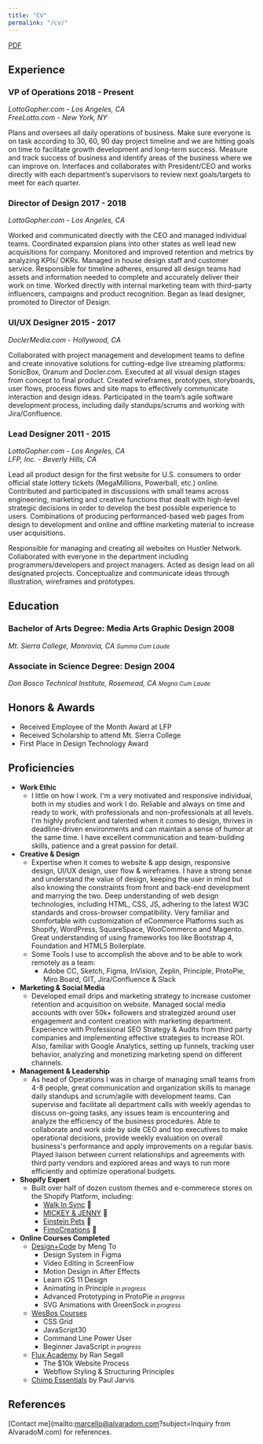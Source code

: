 ```yaml
---
title: "CV"
permalink: "/cv/"
---
```


<a href="https://www.dropbox.com/s/6tzsx3s3b6atlpt/alvaradom-resume.pdf?dl=0" target="_blank">PDF</a>

## Experience

<h3>VP of Operations <time class="right">2018 - Present</time></h3>
<address>LottoGopher.com - Los Angeles, CA<br>
FreeLotto.com - New York, NY</address>

Plans and oversees all daily operations of business. Make sure everyone is on task according to 30, 60, 90 day project timeline and we are hitting goals on time to facilitate growth development and long-term success. Measure and track success of business and identify areas of the business where we can improve on. Interfaces and collaborates with President/CEO and works directly with each department’s supervisors to review next goals/targets to meet for each quarter.

<h3>Director of Design <time class="right">2017 - 2018</time></h3>
<address>LottoGopher.com - Los Angeles, CA</address>

Worked and communicated directly with the CEO and managed individual teams. Coordinated expansion plans into other states as well lead new acquisitions for company. Monitored and improved retention and metrics by analyzing KPIs/ OKRs. Managed in house design staff and customer service. Responsible for timeline adheres, ensured all design teams had assets and information needed to complete and accurately deliver their work on time. Worked directly with internal marketing team with third-party influencers, campaigns and product recognition. Began as lead designer, promoted to Director of Design.

<h3>UI/UX Designer <time class="right">2015 - 2017</time></h3>
<address>DoclerMedia.com - Hollywood, CA</address>

Collaborated with project management and development teams to define and create innovative solutions for cutting-edge live streaming platforms: SonicBox, Oranum and Docler.com. Executed at all visual design stages from concept to final product. Created wireframes, prototypes, storyboards, user flows, process flows and site maps to effectively communicate interaction and design ideas. Participated in the team’s agile software development process, including daily standups/scrums and working with Jira/Confluence.

<h3>Lead Designer <time class="right">2011 - 2015</time></h3>
<address>LottoGopher.com - Los Angeles, CA<br>
LFP, Inc. - Beverly Hills, CA</address>

Lead all product design for the first website for U.S. consumers to order official state lottery tickets (MegaMillions, Powerball, etc.) online. Contributed and participated in discussions with small teams across engineering, marketing and creative functions that dealt with high-level strategic decisions in order to develop the best possible experience to users. Combinations of producing performanced-based web pages from design to development and online and offline marketing material to increase user acquisitions.

Responsible for managing and creating all websites on Hustler Network. Collaborated with everyone in the department including programmers/developers and project managers. Acted as design lead on all designated projects. Conceptualize and communicate ideas through illustration, wireframes and prototypes.

## Education

<h3>Bachelor of Arts Degree: Media Arts Graphic Design <time class="right text-right">2008<br></time></h3>
<address>Mt. Sierra College, Monrovia, CA <small class="right text-right">Summa Cum Laude</small></address>

<h3>Associate in Science Degree: Design <time class="right text-right">2004<br></time></h3>
<address>Don Bosco Technical Institute, Rosemead, CA <small class="right text-right">Magna Cum Laude</small></address>

## Honors & Awards
- Received Employee of the Month Award at LFP
- Received Scholarship to attend Mt. Sierra College
- First Place in Design Technology Award

## Proficiencies
- <span id="Shopify">**Work Ethic**</span>
    - I little on how I work. I'm a very motivated and responsive individual, both in my studies and work I do. Reliable and always on time and ready to work, with professionals and non-professionals at all levels. I'm highly proficient and talented when it comes to design, thrives in deadline-driven environments and can maintain a sense of humor at the same time. I have excellent communication and team-building skills, patience and a great passion for detail. 
- <span id="Shopify">**Creative & Design**</span>
    - Expertise when it comes to website & app design, responsive design, UI/UX design, user flow & wireframes. I have a strong sense and understand the value of design, keeping the user in mind but also knowing the constraints from front and back-end development and marrying the two. Deep understanding of web design technologies, including HTML, CSS, JS, adhering to the latest W3C standards and cross-browser compatibility. Very familiar and comfortable with customization of eCommerce Platforms such as Shopify, WordPress, SquareSpace, WooCommerce and Magento. Great understanding of using frameworks too like Bootstrap 4, Foundation and HTML5 Boilerplate.
    - Some Tools I use to accomplish the above and to be able to work remotely as a team:
        - Adobe CC, Sketch, Figma, InVision, Zeplin, Principle, ProtoPie, Miro Board, GIT, Jira/Confluence & Slack
- <span id="Shopify">**Marketing & Social Media**</span>
    - Developed email drips and marketing strategy to increase customer retention and acquisition on website. Managed social media accounts with over 50k+ followers and strategized around user engagement and content creation with marketing department. Experience with Professional SEO Strategy & Audits from third party companies and implementing effective strategies to increase ROI. Also, familiar with Google Analytics, setting up funnels, tracking user behavior, analyzing and monetizing marketing spend on different channels.
- <span id="Shopify">**Management & Leadership**</span>
    - As head of Operations I was in charge of managing small teams from 4-8 people, great communication and organization skills to manage daily standups and scrum/agile with development teams. Can supervise and facilitate all department calls with weekly agendas to discuss on-going tasks, any issues team is encountering and analyze the efficiency of the business procedures. Able to collaborate and work side by side CEO and top executives to make operational decisions, provide weekly evaluation on overall business's performance and apply improvements on a regular basis. Played liaison between current relationships and agreements with third party vendors and explored areas and ways to run more efficiently and optimize operational budgets.
- <span id="Shopify">**Shopify Expert**</span>
    - Built over half of dozen custom themes and e-commerece stores on the Shopify Platform, including:
        - <a href="https://www.dogwalkinsync.com/" target="_blank">Walk In Sync</a> 🐾
        - <a href="https://www.mickeyandjenny.com/" target="_blank">MICKEY & JENNY</a> 👗
        - <a href="https://www.einsteinpets.com/" target="_blank">Einstein Pets</a> 🐶 
        - <a href="https://fimocreations.com/" target="_blank">FimoCreations</a> 🦎 
- <span id="Shopify">**Online Courses Completed**</span>
    - <a href="https://designcode.io/" target="_blank">Design+Code</a> by Meng To
        - Design System in Figma
        - Video Editing in ScreenFlow
        - Motion Design in After Effects
        - Learn iOS 11 Design
        - Animating in Principle <small class="text-muted"><em>in progress</em></small>
        - Advanced Prototyping in ProtoPie <small class="text-muted"><em>in progress</em></small>
        - SVG Animations with GreenSock <small class="text-muted"><em>in progress</em></small>
    - <a href="https://wesbos.com/courses/" target="_blank">WesBos Courses</a>
        - CSS Grid
        - JavaScript30
        - Command Line Power User
        - Beginner JavaScript <small class="text-muted"><em>in progress</em></small>
    - <a href="https://www.flux-academy.com/" target="_blank">Flux Academy</a> by Ran Segall
        - The $10k Website Process
        - Webflow Styling & Structuring Principles
    - <a href="https://chimpessentials.com/" target="_blank">Chimp Essentials</a> by Paul Jarvis


## References
[Contact me](mailto:marcello@alvaradom.com?subject=Inquiry from AlvaradoM.com) for references.
